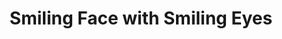 ---
layout: smileys&people
title: Smiling Face with Smiling Eyes
emoji: smiling_face_with_smiling_eyes
permalink: 😊.html
---